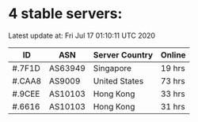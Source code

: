 # 4 stable servers:

Latest update at: Fri Jul 17 01:10:11 UTC 2020

| ID | ASN | Server Country | Online |
| -- | --- | -------------- | ------ |
| #.7F1D | AS63949 | Singapore | 19 hrs |
| #.CAA8 | AS9009 | United States | 73 hrs |
| #.9CEE | AS10103 | Hong Kong | 33 hrs |
| #.6616 | AS10103 | Hong Kong | 31 hrs |

